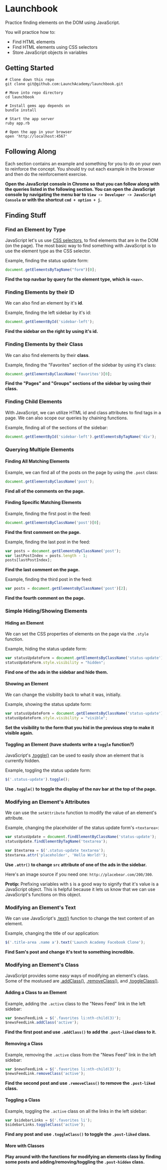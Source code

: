 # Launchbook

Practice finding elements on the DOM using JavaScript.

You will practice how to:

- Find HTML elements
- Find HTML elements using CSS selectors
- Store JavaScript objects in variables

## Getting Started

```no-highlight
# Clone down this repo
git clone git@github.com:LaunchAcademy/launchbook.git

# Move into repo directory
cd launchbook

# Install gems app depends on
bundle install

# Start the app server
ruby app.rb

# Open the app in your browser
open 'http://localhost:4567'
```

## Following Along

Each section contains an example and something for you to do on your own to
reinforce the concept. You should try out each example in the browser and then
do the reinforcement exercise.

**Open the JavaScript console in Chrome so that you can follow along with the
queries listed in the following section. You can open the JavaScript console
by navigating the menu bar to `View -> Developer -> JavaScript Console` or with
the shortcut `cmd + option + j`.**

## Finding Stuff

### Find an Element by Type

JavaScript let's us use [CSS selectors](http://code.tutsplus.com/tutorials/the-30-css-selectors-you-must-memorize--net-16048),
to find elements that are in the DOM (on the page). The most basic way to find
something with JavaScript is to use the element type as the CSS selector.

Example, finding the status update form:

```javascript
document.getElementsByTagName("form")[0];
```

**Find the top navbar by query for the element type, which is  `<nav>`.**

### Finding Elements by their ID

We can also find an element by it's **id**.

Example, finding the left sidebar by it's id:

```javascript
document.getElementById('sidebar-left');
```

**Find the sidebar on the right by using it's id.**

### Finding Elements by their Class

We can also find elements by their **class**.

Example, finding the "Favorites" section of the sidebar by using it's class:

```javascript
document.getElementsByClassName('favorites')[0];
```

**Find the "Pages" and "Groups" sections of the sidebar by using their class.**

### Finding Child Elements

With JavaScript, we can utilize HTML id and class attributes to find tags in a page. We can also scope our queries by chaining functions.

Example, finding all of the sections of the sidebar:

```javascript
document.getElementById('sidebar-left').getElementsByTagName('div');
```

### Querying Multiple Elements

#### Finding All Matching Elements

Example, we can find all of the posts on the page by using the `.post` class:

```javascript
document.getElementsByClassName('post');
```

**Find all of the comments on the page.**

#### Finding Specific Matching Elements

Example, finding the first post in the feed:

```javascript
document.getElementsByClassName('post')[0];
```

**Find the first comment on the page.**

Example, finding the last post in the feed:

```javascript
var posts = document.getElementsByClassName('post');
var lastPostIndex = posts.length - 1;
posts[lastPostIndex];
```

**Find the last comment on the page.**

Example, finding the third post in the feed:

```javascript
var posts = document.getElementsByClassName('post')[2];
```

**Find the fourth comment on the page.**

### Simple Hiding/Showing Elements

#### Hiding an Element

We can set the CSS properties of elements on the page via the `.style` function.

Example, hiding the status update form:

```javascript
var statusUpdateForm = document.getElementsByClassName('status-update')[0];
statusUpdateForm.style.visibility = "hidden";
```

**Find one of the ads in the sidebar and hide them.**

#### Showing an Element

We can change the visibility back to what it was, initially.

Example, showing the status update form:

```javascript
var statusUpdateForm = document.getElementsByClassName('status-update')[0];
statusUpdateForm.style.visibility = "visible";
```

**Set the visibility to the form that you hid in the previous step to make it visible again.**

#### Toggling an Element (have students write a `toggle` function?)

JavaScript's [.toggle()](https://api.JavaScript.com/toggle/) can be used to easily show
an element that is currently hidden.

Example, toggling the status update form:

```javascript
$('.status-update').toggle();
```

**Use `.toggle()` to toggle the display of the nav bar at the top of the page.**

### Modifying an Element's Attributes

We can use the `setAttribute` function to modify the value of an element's attribute.

Example, changing the placeholder of the status update form's `<textarea>`:

```javascript
var statusUpdate = document.findElementByClassName('status-update');
statusUpdate.findElementByTagName('textarea');

var $textarea = $('.status-update textarea');
$textarea.attr('placeholder', 'Hello World!');
```

**Use `.attr()` to change `src` attribute of one of the ads in the sidebar.**

Here's an image source if you need one: `http://placebear.com/200/300`.

**Protip:** Prefixing variables with `$` is a good way to signify that it's value
is a JavaScript object. This is helpful because it lets us know that we can use
JavaScript's functions on this object.

### Modifying an Element's Text

We can use JavaScript's [.text()](http://api.JavaScript.com/text/) function to change
the text content of an element.

Example, changing the title of our application:

```javascript
$('.title-area .name a').text('Launch Academy Facebook Clone');
```

**Find Sam's post and change it's text to something incredible.**

### Modifying an Element's Class

JavaScript provides some easy ways of modifying an element's class. Some of the mostused are [.addClass()](http://api.JavaScript.com/addclass/), [.removeClass()](https://api.JavaScript.com/removeClass/), and [.toggleClass()](https://api.JavaScript.com/toggleClass/).

#### Adding a Class to an Element

Example, adding the `.active` class to the "News Feed" link in the left sidebar:

```javascript
var $newsFeedLink = $('.favorites li:nth-child(3)');
$newsFeedLink.addClass('active');
```

**Find the first post and use `.addClass()` to add the `.post-liked` class to
it.**

#### Removing a Class

Example, removing the `.active` class from the "News Feed" link in the left
sidebar:

```javascript
var $newsFeedLink = $('.favorites li:nth-child(3)');
$newsFeedLink.removeClass('active');
```

**Find the second post and use `.removeClass()` to remove the `.post-liked`
class.**

#### Toggling a Class

Example, toggling the `.active` class on all the links in the left sidebar:

```javascript
var $sidebarLinks = $('.favorites li');
$sidebarLinks.toggleClass('active');
```

**Find any post and use `.toggleClass()` to toggle the `.post-liked` class.**

#### More with Classes

**Play around with the functions for modifying an elements class by finding some
posts and adding/removing/toggling the `.post-hidden` class.**
